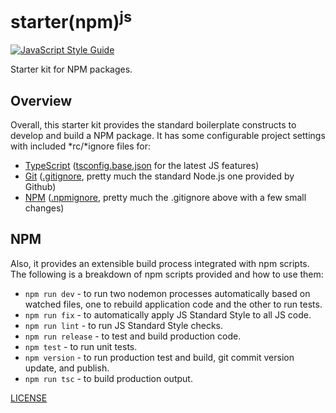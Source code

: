 # starter(npm)<sup>js</sup>

[![JavaScript Style Guide][style-image]][style-url]

Starter kit for NPM packages.

## Overview

Overall, this starter kit provides the standard boilerplate constructs to develop and build a NPM package. It has some configurable project settings with included \*rc/\*ignore files for:

- [TypeScript](https://www.typescriptlang.org/) ([tsconfig.base.json](./tsconfig.base.json) for the latest JS features)
- [Git](https://git-scm.com/) ([.gitignore](./.gitignore), pretty much the standard Node.js one provided by Github)
- [NPM](https://www.npmjs.com/) ([.npmignore](./.npmignore), pretty much the .gitignore above with a few small changes)

## NPM

Also, it provides an extensible build process integrated with npm scripts. The following is a breakdown of npm scripts provided and how to use them:

- `npm run dev` - to run two nodemon processes automatically based on watched files, one to rebuild application code and the other to run tests.
- `npm run fix` - to automatically apply JS Standard Style to all JS code.
- `npm run lint` - to run JS Standard Style checks.
- `npm run release` - to test and build production code.
- `npm test` - to run unit tests.
- `npm version` - to run production test and build, git commit version update, and publish.
- `npm run tsc` - to build production output.

[LICENSE](./LICENSE)

[style-image]: https://img.shields.io/badge/code_style-standard-brightgreen.svg
[style-url]: https://standardjs.com
